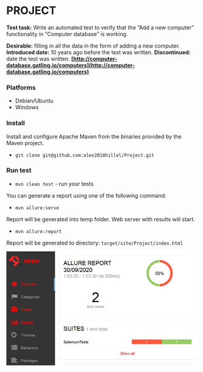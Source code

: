 # PROJECT

**Test task:**
Write an automated test to verify that the “Add a new computer” functionality in “Computer database” is working.

**Desirable:** filling in all the data in the form of adding a new computer. 
**Introduced date:** 10 years ago before the test was written.
**Discontinued:** date the test was written.
**[http://computer-database.gatling.io/computers](http://computer-database.gatling.io/computers)**

### Platforms

- Debian/Ubuntu
- Windows

### Install

Install and configure Apache Maven from the binaries provided by the Maven project.

* `git clone git@github.com:alex2018hillel/Project.git`

### Run test

* `mvn clean test` - run your tests

You can generate a report using one of the following command:

* `mvn allure:serve`

Report will be generated into temp folder. Web server with results will start.

* `mvn allure:report`

Report will be generated tо directory: `target/site/Project/index.html`

![Alt text](src/main/resources/allure.jpg?raw=true "Basic Features")
